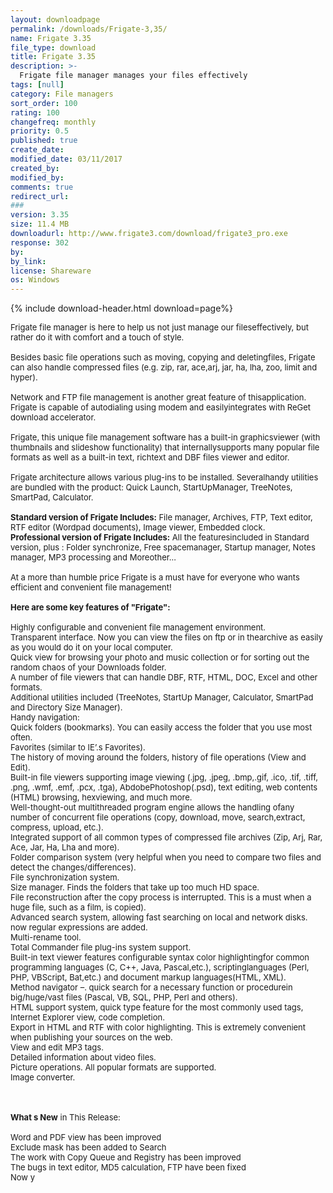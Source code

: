```yaml
---
layout: downloadpage
permalink: /downloads/Frigate-3,35/
name: Frigate 3.35
file_type: download
title: Frigate 3.35
description: >-
  Frigate file manager manages your files effectively
tags: [null]
category: File managers
sort_order: 100
rating: 100
changefreq: monthly
priority: 0.5
published: true
create_date: 
modified_date: 03/11/2017
created_by: 
modified_by: 
comments: true
redirect_url: 
### 
version: 3.35
size: 11.4 MB
downloadurl: http://www.frigate3.com/download/frigate3_pro.exe
response: 302
by: 
by_link: 
license: Shareware
os: Windows
---
```


{% include download-header.html download=page%}

<p style="fix-download-text !important">
<p><font size="2">Frigate file manager is here to help us not just manage our fileseffectively, but rather do it with comfort and a touch of style.<br />
<br />
Besides basic file operations such as moving, copying and deletingfiles, Frigate can also handle compressed files (e.g. zip, rar, ace,arj, jar, ha, lha, zoo, limit and hyper). <br />
<br />
Network and FTP file management is another great feature of thisapplication. Frigate is capable of autodialing using modem and easilyintegrates with ReGet download accelerator.<br />
<br />
Frigate, this unique file management software has a built-in graphicsviewer (with thumbnails and slideshow functionality) that internallysupports many popular file formats as well as a built-in text, richtext and DBF files viewer and editor. <br />
<br />
Frigate architecture allows various plug-ins to be installed. Severalhandy utilities are bundled with the product: Quick Launch, StartUpManager, TreeNotes, SmartPad, Calculator.<br />
<br />
<strong>Standard version of Frigate Includes:</strong> File manager, Archives, FTP, Text editor, RTF editor (Wordpad documents), Image viewer, Embedded clock. <br />
<strong>Professional version of Frigate Includes:</strong> All the featuresincluded in Standard version, plus : Folder synchronize, Free spacemanager, Startup manager, Notes manager, MP3 processing and Moreother... <br />
<br />
At a more than humble price Frigate is a must have for everyone who wants efficient and convenient file management!<br />
<br />
<span><strong>Here are some key features of "Frigate":</strong></span><br />
<br />
Highly configurable and convenient file management environment. <br />
Transparent interface. Now you can view the files on ftp or in thearchive as easily as you would do it on your local computer. <br />
Quick view for browsing your photo and music collection or for sorting out the random chaos of your Downloads folder. <br />
A number of file viewers that can handle DBF, RTF, HTML, DOC, Excel and other formats. <br />
Additional utilities included (TreeNotes, StartUp Manager, Calculator, SmartPad and Directory Size Manager). <br />
Handy navigation: <br />
Quick folders (bookmarks). You can easily access the folder that you use most often. <br />
Favorites (similar to IE’.s Favorites). <br />
The history of moving around the folders, history of file operations (View and Edit). <br />
Built-in file viewers supporting image viewing (.jpg, .jpeg, .bmp,.gif, .ico, .tif, .tiff, .png, .wmf, .emf, .pcx, .tga), AbdobePhotoshop(.psd), text editing, web contents (HTML) browsing, hexviewing, and much more. <br />
Well-thought-out multithreaded program engine allows the handling ofany number of concurrent file operations (copy, download, move, search,extract, compress, upload, etc.). <br />
Integrated support of all common types of compressed file archives (Zip, Arj, Rar, Ace, Jar, Ha, Lha and more). <br />
Folder comparison system (very helpful when you need to compare two files and detect the changes/differences). <br />
File synchronization system. <br />
Size manager. Finds the folders that take up too much HD space. <br />
File reconstruction after the copy process is interrupted. This is a must when a huge file, such as a film, is copied). <br />
Advanced search system, allowing fast searching on local and network disks. now regular expressions are added. <br />
Multi-rename tool. <br />
Total Commander file plug-ins system support. <br />
Built-in text viewer features configurable syntax color highlightingfor common programming languages (C, C++, Java, Pascal,etc.), scriptinglanguages (Perl, PHP, VBScript, Bat,etc.) and document markup languages(HTML, XML). <br />
Method navigator –. quick search for a necessary function or procedurein big/huge/vast files (Pascal, VB, SQL, PHP, Perl and others). <br />
HTML support system, quick type feature for the most commonly used tags, Internet Explorer view, code completion. <br />
Export in HTML and RTF with color highlighting. This is extremely convenient when publishing your sources on the web.<br />
View and edit MP3 tags. <br />
Detailed information about video files. <br />
Picture operations. All popular formats are supported. <br />
Image converter. <!-- google_ad_section_end --></font></p>
<div class="celltext_big"><br />
<br />
<font size="2"><strong>What s New</strong> in This Release:<br />
<br />
Word and PDF view has been improved<br />
Exclude mask has been added to Search<br />
The work with Copy Queue and Registry has been improved<br />
The bugs in text editor, MD5 calculation, FTP have been fixed<br />
Now y</font></div></p>
